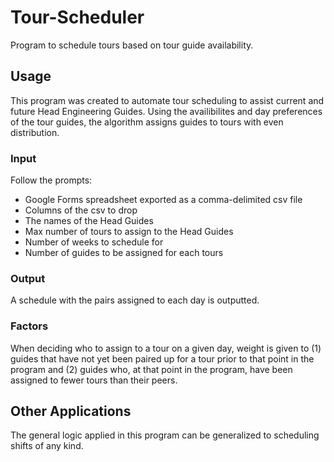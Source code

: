 # Tour-Scheduler
Program to schedule tours based on tour guide availability.

## Usage
This program was created to automate tour scheduling to assist current and future Head Engineering Guides. Using the availibilites and day preferences of the tour guides, the algorithm assigns guides to tours with even distribution.

### Input
Follow the prompts:
 - Google Forms spreadsheet exported as a comma-delimited csv file
 - Columns of the csv to drop
 - The names of the Head Guides
 - Max number of tours to assign to the Head Guides
 - Number of weeks to schedule for
 - Number of guides to be assigned for each tours

### Output
A schedule with the pairs assigned to each day is outputted.

### Factors
When deciding who to assign to a tour on a given day, weight is given to (1) guides that have not yet been paired up for a tour prior to that point in the program and (2) guides who, at that point in the program, have been assigned to fewer tours than their peers.

## Other Applications
The general logic applied in this program can be generalized to scheduling shifts of any kind.
